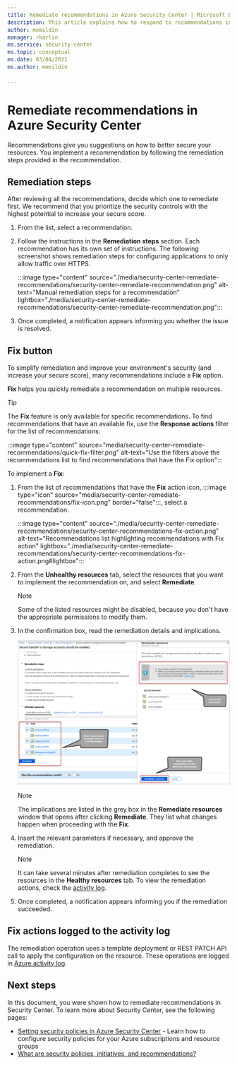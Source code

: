 ```yaml
---
title: Remediate recommendations in Azure Security Center | Microsoft Docs
description: This article explains how to respond to recommendations in Azure Security Center to protect your resources and satisfy security policies.
author: memildin
manager: rkarlin
ms.service: security-center
ms.topic: conceptual
ms.date: 03/04/2021
ms.author: memildin

---
```

# Remediate recommendations in Azure Security Center

Recommendations give you suggestions on how to better secure your resources. You implement a recommendation by following the remediation steps provided in the recommendation.

## Remediation steps <a name="remediation-steps"></a>

After reviewing all the recommendations, decide which one to remediate first. We recommend that you prioritize the security controls with the highest potential to increase your secure score.

1. From the list, select a recommendation.

1. Follow the instructions in the **Remediation steps** section. Each recommendation has its own set of instructions. The following screenshot shows remediation steps for configuring applications to only allow traffic over HTTPS.

    :::image type="content" source="./media/security-center-remediate-recommendations/security-center-remediate-recommendation.png" alt-text="Manual remediation steps for a recommendation" lightbox="./media/security-center-remediate-recommendations/security-center-remediate-recommendation.png":::

1. Once completed, a notification appears informing you whether the issue is resolved.

## Fix button

To simplify remediation and improve your environment's security (and increase your secure score), many recommendations include a **Fix** option.

**Fix** helps you quickly remediate a recommendation on multiple resources.

> [!TIP]
> The **Fix** feature is only available for specific recommendations. To find recommendations that have an available fix, use the **Response actions** filter for the list of recommendations:
> 
> :::image type="content" source="media/security-center-remediate-recommendations/quick-fix-filter.png" alt-text="Use the filters above the recommendations list to find recommendations that have the Fix option":::

To implement a **Fix**:

1. From the list of recommendations that have the **Fix** action icon, :::image type="icon" source="media/security-center-remediate-recommendations/fix-icon.png" border="false":::, select a recommendation.

    :::image type="content" source="./media/security-center-remediate-recommendations/security-center-recommendations-fix-action.png" alt-text="Recommendations list highlighting recommendations with Fix action" lightbox="./media/security-center-remediate-recommendations/security-center-recommendations-fix-action.png#lightbox":::

1. From the **Unhealthy resources** tab, select the resources that you want to implement the recommendation on, and select **Remediate**.

    > [!NOTE]
    > Some of the listed resources might be disabled, because you don't have the appropriate permissions to modify them.

1. In the confirmation box, read the remediation details and implications.

    ![Quick fix](./media/security-center-remediate-recommendations/security-center-quick-fix-view.png)

    > [!NOTE]
    > The implications are listed in the grey box in the **Remediate resources** window that opens after clicking **Remediate**. They list what changes happen when proceeding with the **Fix**.

1. Insert the relevant parameters if necessary, and approve the remediation.

    > [!NOTE]
    > It can take several minutes after remediation completes to see the resources in the **Healthy resources** tab. To view the remediation actions, check the [activity log](#activity-log).

1. Once completed, a notification appears informing you if the remediation succeeded.

## Fix actions logged to the activity log <a name="activity-log"></a>

The remediation operation uses a template deployment or REST PATCH API call to apply the configuration on the resource. These operations are logged in [Azure activity log](../azure-resource-manager/management/view-activity-logs.md).


## Next steps

In this document, you were shown how to remediate recommendations in Security Center. To learn more about Security Center, see the following pages:

* [Setting security policies in Azure Security Center](tutorial-security-policy.md) - Learn how to configure security policies for your Azure subscriptions and resource groups
* [What are security policies, initiatives, and recommendations?](security-policy-concept.md)